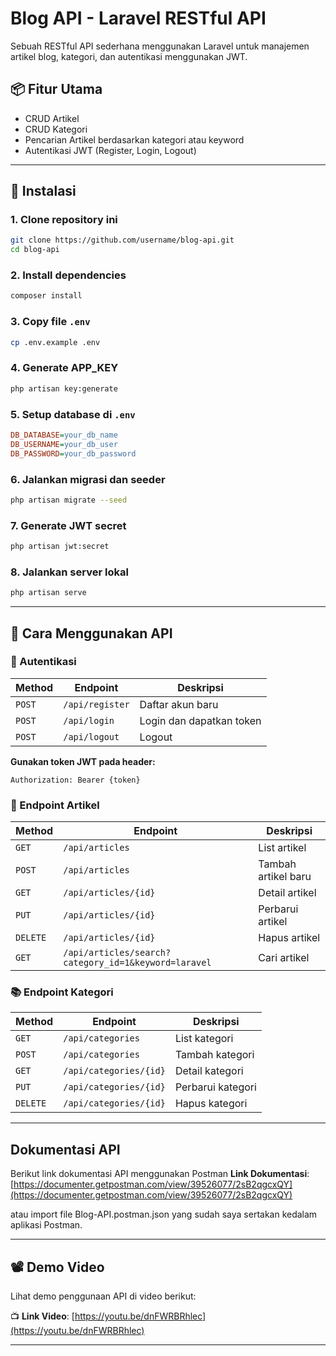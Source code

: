 # Blog API - Laravel RESTful API

Sebuah RESTful API sederhana menggunakan Laravel untuk manajemen artikel blog, kategori, dan autentikasi menggunakan JWT.

## 📦 Fitur Utama

- CRUD Artikel
- CRUD Kategori
- Pencarian Artikel berdasarkan kategori atau keyword
- Autentikasi JWT (Register, Login, Logout)

---

## 🚀 Instalasi

### 1. Clone repository ini
```bash
git clone https://github.com/username/blog-api.git
cd blog-api
```

### 2. Install dependencies
```bash
composer install
```

### 3. Copy file `.env`
```bash
cp .env.example .env
```

### 4. Generate APP_KEY
```bash
php artisan key:generate
```

### 5. Setup database di `.env`
```ini
DB_DATABASE=your_db_name
DB_USERNAME=your_db_user
DB_PASSWORD=your_db_password
```

### 6. Jalankan migrasi dan seeder
```bash
php artisan migrate --seed
```

### 7. Generate JWT secret
```bash
php artisan jwt:secret
```

### 8. Jalankan server lokal
```bash
php artisan serve
```

---

## 🧪 Cara Menggunakan API

### 🔐 Autentikasi

| Method | Endpoint | Deskripsi |
|--------|----------|-----------|
| `POST` | `/api/register` | Daftar akun baru |
| `POST` | `/api/login` | Login dan dapatkan token |
| `POST` | `/api/logout` | Logout |

**Gunakan token JWT pada header:**
```
Authorization: Bearer {token}
```

### 📘 Endpoint Artikel

| Method | Endpoint | Deskripsi |
|--------|----------|-----------|
| `GET` | `/api/articles` | List artikel |
| `POST` | `/api/articles` | Tambah artikel baru |
| `GET` | `/api/articles/{id}` | Detail artikel |
| `PUT` | `/api/articles/{id}` | Perbarui artikel |
| `DELETE` | `/api/articles/{id}` | Hapus artikel |
| `GET` | `/api/articles/search?category_id=1&keyword=laravel` | Cari artikel |

### 📚 Endpoint Kategori

| Method | Endpoint | Deskripsi |
|--------|----------|-----------|
| `GET` | `/api/categories` | List kategori |
| `POST` | `/api/categories` | Tambah kategori |
| `GET` | `/api/categories/{id}` | Detail kategori |
| `PUT` | `/api/categories/{id}` | Perbarui kategori |
| `DELETE` | `/api/categories/{id}` | Hapus kategori |

---

## Dokumentasi API

Berikut link dokumentasi API menggunakan Postman
**Link Dokumentasi**: [https://documenter.getpostman.com/view/39526077/2sB2qgcxQY](https://documenter.getpostman.com/view/39526077/2sB2qgcxQY)

atau import file Blog-API.postman.json yang sudah saya sertakan kedalam aplikasi Postman.

---

## 📽️ Demo Video

Lihat demo penggunaan API di video berikut:

📺 **Link Video**: [https://youtu.be/dnFWRBRhlec](https://youtu.be/dnFWRBRhlec)

---